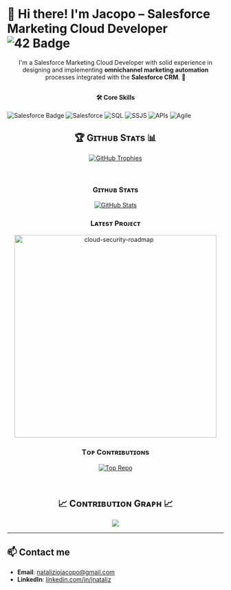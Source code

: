 # 👋 Hi there! I'm Jacopo – Salesforce Marketing Cloud Developer ![42 Badge](https://img.shields.io/badge/42-fff?logo=42&logoColor=000&style=for-the-badge)

<p align="center">
  I'm a Salesforce Marketing Cloud Developer with solid experience in designing and implementing <strong>omnichannel marketing automation</strong> processes integrated with the <strong>Salesforce CRM</strong>. 🚀
</p>

## <h4 align="center">🛠️ Core Skills</h4>
![Salesforce Badge](https://img.shields.io/badge/Salesforce-MarketingCloud?logo=salesforce&logoColor=fff&style=for-the-badge)
![Salesforce](https://img.shields.io/badge/Salesforce-MarketingCloud-blue?style=flat-square&logo=salesforce)
![SQL](https://img.shields.io/badge/SQL-Advanced-blue?style=flat-square&logo=sql)
![SSJS](https://img.shields.io/badge/SSJS-Advanced-blue?style=flat-square&logo=javascript)
![APIs](https://img.shields.io/badge/APIs-Integration-orange?style=flat-square&logo=api)
![Agile](https://img.shields.io/badge/Agile-Methodology-green?style=flat-square&logo=agile)

<!--Trophies Section-->   
<h2 align="center">🏆 Gɪᴛʜᴜʙ Sᴛᴀᴛs 📊</h2>
<p align="center">
  <a href="https://github.com/jnataliz">
    <picture>
      <source media="(prefers-color-scheme: dark)" srcset="https://github-profile-trophy.vercel.app/?username=jnataliz&no-bg=true&row=1&column=5&margin-w=20&margin-h=20&theme=monokai">
      <source media="(prefers-color-scheme: light)" srcset="https://github-profile-trophy.vercel.app/?username=jnataliz&no-bg=true&row=1&column=5&margin-w=20&margin-h=20">
      <img alt="GitHub Trophies" src="https://github-profile-trophy.vercel.app/?username=jnataliz&no-bg=true&no-frame=true&row=1&column=5&margin-w=20&margin-h=20">
    </picture>
  </a>
</p>
<br />
<h3 align="center"><strong>Gɪᴛʜᴜʙ Sᴛᴀᴛs</strong></h3>
<p align="center">
  <a href="https://github.com/jnataliz">
    <img src="https://github-readme-stats.vercel.app/api?username=jnataliz&count_private=true&show_icons=true&theme=nightowl&bg_color=0,000000,441350&title_color=c56a90&text_color=ffffff&rank_icon=github&hide=prs,issues,contribs&show=reviews,prs_merged,prs_merged_percentage" alt="GitHub Stats" />
  </a>
</p>

<h3 align="center"><strong>Lᴀᴛᴇsᴛ Pʀᴏᴊᴇᴄᴛ</strong></h3>
<p align="center">
  <a href="https://github.com/jnataliz/cloud-security-roadmap">
    <img width="470" src="https://github-readme-stats.vercel.app/api/pin/?username=jnataliz&repo=cloud-security-roadmap&theme=nightowl&show_owner=true&bg_color=0,000000,441350&title_color=c56a90&text_color=ffffff" alt="cloud-security-roadmap" />
  </a>
</p>

<h3 align="center"><strong>Tᴏᴘ Cᴏɴᴛʀɪʙᴜᴛɪᴏɴs</strong></h3>
<p align="center">
  <a href="https://github.com/jnataliz">
    <img src="https://github-contributor-stats.vercel.app/api?username=jnataliz&limit=2&theme=nightowl&show_owner=true&combine_all_yearly_contributions=false&bg_color=0,000000,441350&title_color=c56a90&text_color=ffffff" alt="Top Repo" />
  </a>
</p>

<br />

<!--Contribution Graph-->
<h2 align="center">📈 Cᴏɴᴛʀɪʙᴜᴛɪᴏɴ Gʀᴀᴘʜ 📈</h2>
<div align="center">
    <img src="https://github-readme-activity-graph.vercel.app/graph?username=jnataliz&bg_color=220a28&&color=ffffff&line=c56a90&point=ffeb95&area=false&hide_border=false" border-radius="15">
</div>

---

## 📫 Contact me

- **Email**: [nataliziojacopo@gmail.com](mailto:nataliziojacopo@gmail.com)
- **LinkedIn**: [linkedin.com/in/jnataliz](https://www.linkedin.com/in/jnataliz)